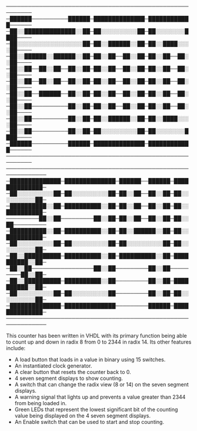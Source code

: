 ─────────────────────────────────────────────────────────
─██████──────────██████─██████████████─████████████──────
─██░░██████████████░░██─██░░░░░░░░░░██─██░░░░░░░░████────
─██░░░░░░░░░░░░░░░░░░██─██░░██████░░██─██░░████░░░░██────
─██░░██████░░██████░░██─██░░██──██░░██─██░░██──██░░██────
─██░░██──██░░██──██░░██─██░░██──██░░██─██░░██──██░░██────
─██░░██──██░░██──██░░██─██░░██──██░░██─██░░██──██░░██────
─██░░██──██████──██░░██─██░░██──██░░██─██░░██──██░░██────
─██░░██──────────██░░██─██░░██──██░░██─██░░██──██░░██────
─██░░██──────────██░░██─██░░██████░░██─██░░████░░░░██────
─██░░██──────────██░░██─██░░░░░░░░░░██─██░░░░░░░░████────
─██████──────────██████─██████████████─████████████──────
─────────────────────────────────────────────────────────
─────────────────────────────────────────────────────────────
─██████████████─██████████████─██████──██████─██████████████─
─██░░░░░░░░░░██─██░░░░░░░░░░██─██░░██──██░░██─██░░░░░░░░░░██─
─██████████░░██─██████████░░██─██░░██──██░░██─██░░██████████─
─────────██░░██─────────██░░██─██░░██──██░░██─██░░██─────────
─██████████░░██─██████████░░██─██░░██████░░██─██░░██████████─
─██░░░░░░░░░░██─██░░░░░░░░░░██─██░░░░░░░░░░██─██░░░░░░░░░░██─
─██░░██████████─██████████░░██─██████████░░██─██████████░░██─
─██░░██─────────────────██░░██─────────██░░██─────────██░░██─
─██░░██████████─██████████░░██─────────██░░██─██████████░░██─
─██░░░░░░░░░░██─██░░░░░░░░░░██─────────██░░██─██░░░░░░░░░░██─
─██████████████─██████████████─────────██████─██████████████─
───────────────────────────────────────────────────────────── 

This counter has been written in VHDL with its primary function being able to count up and down in radix 8 from 0 to 2344 in radix 14. Its other features include:
- A load button that loads in a value in binary using 15 switches.
- An instantiated clock generator.
- A clear button that resets the counter back to 0.
- 4 seven segment displays to show counting.
- A switch that can change the radix view (8 or 14) on the seven segment displays.
- A warning signal that lights up and prevents a value greater than 2344 from being loaded in.
- Green LEDs that represent the lowest significant bit of the counting value being displayed on the 4 seven segment displays.
- An Enable switch that can be used to start and stop counting.
